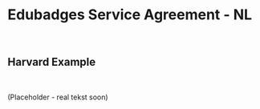 Edubadges Service Agreement - NL
================================

 

Harvard Example
---------------

 

(Placeholder - real tekst soon)
